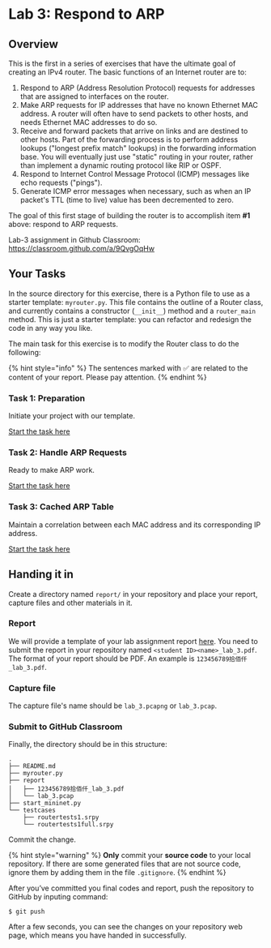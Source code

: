 # Lab 3: Respond to ARP

## Overview

This is the first in a series of exercises that have the ultimate goal of creating an IPv4 router. The basic functions of an Internet router are to:

1. Respond to ARP \(Address Resolution Protocol\) requests for addresses that are assigned to interfaces on the router.
2. Make ARP requests for IP addresses that have no known Ethernet MAC address. A router will often have to send packets to other hosts, and needs Ethernet MAC addresses to do so.
3. Receive and forward packets that arrive on links and are destined to other hosts. Part of the forwarding process is to perform address lookups \("longest prefix match" lookups\) in the forwarding information base. You will eventually just use "static" routing in your router, rather than implement a dynamic routing protocol like RIP or OSPF.
4. Respond to Internet Control Message Protocol \(ICMP\) messages like echo requests \("pings"\).
5. Generate ICMP error messages when necessary, such as when an IP packet's TTL \(time to live\) value has been decremented to zero.

The goal of this first stage of building the router is to accomplish item **\#1** above: respond to ARP requests.

Lab-3 assignment in Github Classroom: https://classroom.github.com/a/9QvgOqHw

## Your Tasks

In the source directory for this exercise, there is a Python file to use as a starter template: `myrouter.py`. This file contains the outline of a Router class, and currently contains a constructor \(`__init__`\) method and a `router_main` method. This is just a starter template: you can refactor and redesign the code in any way you like.

The main task for this exercise is to modify the Router class to do the following:

{% hint style="info" %}
The sentences marked with ✅ are related to the content of your report. Please pay attention.
{% endhint %}

### Task 1: Preparation

Initiate your project with our template.

[Start the task here](preparation.md)

### Task 2: Handle ARP Requests

Ready to make ARP work.

[Start the task here](handle-arp-request.md)

### Task 3: Cached ARP Table

Maintain a correlation between each MAC address and its corresponding IP address.

[Start the task here](arp-table.md)

## Handing it in

Create a directory named `report/` in your repository and place your report, capture files and other materials in it.

### Report

We will provide a template of your lab assignment report [here](https://box.nju.edu.cn/d/f334d2c3bd4446b68003/). You need to submit the report in your repository named `<student ID><name>_lab_3.pdf`. The format of your report should be PDF. An example is `123456789拾佰仟_lab_3.pdf`.

### Capture file

The capture file's name should be `lab_3.pcapng` or `lab_3.pcap`.

### Submit to GitHub Classroom

Finally, the directory should be in this structure:

```text
.
├── README.md
├── myrouter.py
├── report
│   ├── 123456789拾佰仟_lab_3.pdf
│   └── lab_3.pcap
├── start_mininet.py
└── testcases
    ├── routertests1.srpy
    └── routertests1full.srpy
```

Commit the change.

{% hint style="warning" %}
**Only** commit your **source code** to your local repository. If there are some generated files that are not source code, ignore them by adding them in the file `.gitignore`.
{% endhint %}

After you’ve committed you final codes and report, push the repository to GitHub by inputing command:

```text
$ git push
```

After a few seconds, you can see the changes on your repository web page, which means you have handed in successfully.

